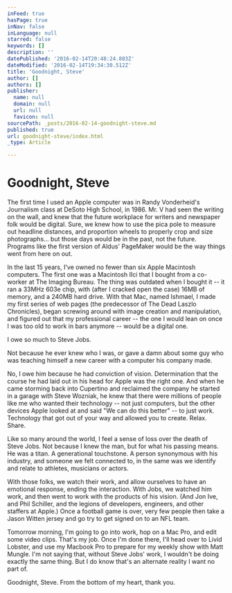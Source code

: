 ```yaml
---
inFeed: true
hasPage: true
inNav: false
inLanguage: null
starred: false
keywords: []
description: ''
datePublished: '2016-02-14T20:48:24.803Z'
dateModified: '2016-02-14T19:34:30.512Z'
title: 'Goodnight, Steve'
author: []
authors: []
publisher:
  name: null
  domain: null
  url: null
  favicon: null
sourcePath: _posts/2016-02-14-goodnight-steve.md
published: true
url: goodnight-steve/index.html
_type: Article

---
```

# Goodnight, Steve

The first time I used an Apple computer was in Randy Vonderheid's Journalism class at DeSoto High School, in 1986\. Mr. V had seen the writing on the wall, and knew that the future workplace for writers and newspaper folk would be digital. Sure, we knew how to use the pica pole to measure out headline distances, and proportion wheels to properly crop and size photographs... but those days would be in the past, not the future. Programs like the first version of Aldus' PageMaker would be the way things went from here on out.

In the last 15 years, I've owned no fewer than six Apple Macintosh computers. The first one was a Macintosh IIci that I bought from a co-worker at The Imaging Bureau. The thing was outdated when I bought it -- it ran a 33MHz 603e chip, with (after I cracked open the case) 16MB of memory, and a 240MB hard drive. With that Mac, named Ishmael, I made my first series of web pages (the predecessor of The Dead Laszlo Chronicles), began screwing around with image creation and manipulation, and figured out that my professional career -- the one I would lean on once I was too old to work in bars anymore -- would be a digital one.

I owe so much to Steve Jobs.

Not because he ever knew who I was, or gave a damn about some guy who was teaching himself a new career with a computer his company made.

No, I owe him because he had conviction of vision. Determination that the course he had laid out in his head for Apple was the right one. And when he came storming back into Cupertino and reclaimed the company he started in a garage with Steve Wozniak, he knew that there were millions of people like me who wanted their technology -- not just computers, but the other devices Apple looked at and said "We can do this better" -- to just work. Technology that got out of your way and allowed you to create. Relax. Share.

Like so many around the world, I feel a sense of loss over the death of Steve Jobs. Not because I knew the man, but for what his passing means. He was a titan. A generational touchstone. A person synonymous with his industry, and someone we felt connected to, in the same was we identify and relate to athletes, musicians or actors.

With those folks, we watch their work, and allow ourselves to have an emotional response, ending the interaction. With Jobs, we watched him work, and then went to work with the products of his vision. (And Jon Ive, and Phil Schiller, and the legions of developers, engineers, and other staffers at Apple.) Once a football game is over, very few people then take a Jason Witten jersey and go try to get signed on to an NFL team.

Tomorrow morning, I'm going to go into work, hop on a Mac Pro, and edit some video clips. That's my job. Once I'm done there, I'll head over to Livid Lobster, and use my Macbook Pro to prepare for my weekly show with Matt Mungle. I'm not saying that, without Steve Jobs' work, I wouldn't be doing exactly the same thing. But I do know that's an alternate reality I want no part of.

Goodnight, Steve. From the bottom of my heart, thank you.